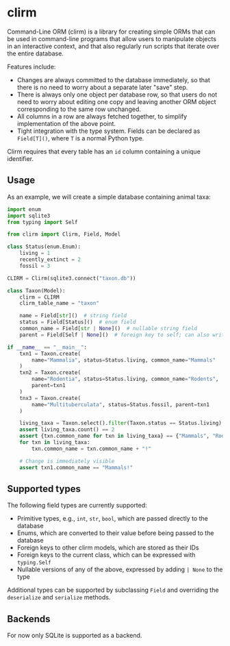# clirm

Command-Line ORM (clirm) is a library for creating simple ORMs that
can be used in command-line programs that allow users to manipulate
objects in an interactive context, and that also regularly run scripts
that iterate over the entire database.

Features include:

* Changes are always committed to the database immediately, so that
  there is no need to worry about a separate later "save" step.
* There is always only one object per database row, so that users
  do not need to worry about editing one copy and leaving another
  ORM object corresponding to the same row unchanged.
* All columns in a row are always fetched together, to simplify
  implementation of the above point.
* Tight integration with the type system. Fields can be declared
  as `Field[T]()`, where `T` is a normal Python type.

Clirm requires that every table has an `id` column containing
a unique identifier.

## Usage

As an example, we will create a simple database containing
animal taxa:

```python
import enum
import sqlite3
from typing import Self

from clirm import Clirm, Field, Model

class Status(enum.Enum):
    living = 1
    recently_extinct = 2
    fossil = 3

CLIRM = Clirm(sqlite3.connect("taxon.db"))

class Taxon(Model):
    clirm = CLIRM
    clirm_table_name = "taxon"

    name = Field[str]()  # string field
    status = Field[Status]()  # enum field
    common_name = Field[str | None]()  # nullable string field
    parent = Field[Self | None]()  # foreign key to self; can also write "Taxon | None"

if __name__ == "__main__":
    txn1 = Taxon.create(
        name="Mammalia", status=Status.living, common_name="Mammals"
    )
    txn2 = Taxon.create(
        name="Rodentia", status=Status.living, common_name="Rodents",
        parent=txn1
    )
    tnx3 = Taxon.create(
        name="Multituberculata", status=Status.fossil, parent=txn1
    )

    living_taxa = Taxon.select().filter(Taxon.status == Status.living)
    assert living_taxa.count() == 2
    assert {txn.common_name for txn in living_taxa} == {"Mammals", "Rodents"}
    for txn in living_taxa:
        txn.common_name = txn.common_name + "!"

    # Change is immediately visible
    assert txn1.common_name == "Mammals!"
```

## Supported types

The following field types are currently supported:

* Primitive types, e.g., `int`, `str`, `bool`, which are passed
  directly to the database
* Enums, which are converted to their value before being passed to
  the database
* Foreign keys to other clirm models, which are stored as their
  IDs
* Foreign keys to the current class, which can be expressed with `typing.Self`
* Nullable versions of any of the above, expressed by adding `| None`
  to the type

Additional types can be supported by subclassing `Field` and overriding
the `deserialize` and `serialize` methods.

## Backends

For now only SQLite is supported as a backend.
